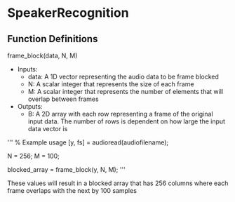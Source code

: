 # SpeakerRecognition

## Function Definitions

frame_block(data, N, M)
* Inputs:
  * data: A 1D vector representing the audio data to be frame blocked
  * N: A scalar integer that represents the size of each frame
  * M: A scalar integer that represents the number of elements that will overlap between frames
* Outputs:
  * B: A 2D array with each row representing a frame of the original input data. The number of rows is dependent on how large the input data vector is

'''
% Example usage
[y, fs] = audioread(audiofilename);

N = 256;
M = 100;

blocked_array = frame_block(y, N, M);
'''

These values will result in a blocked array that has 256 columns where each frame overlaps with the next by 100 samples

